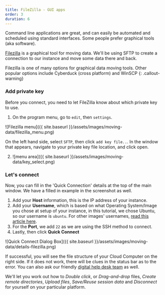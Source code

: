 ```yaml
---
title: FileZilla - GUI apps
order: 3
duration: 6
---
```


Command line applications are great, and can easily be automated and scheduled using standard interfaces. Some people prefer graphical tools (aka software).

[Filezilla](https://filezilla-project.org/) is a graphical tool for moving data. We'll be using SFTP to create a connection to our instance and move some data there and back.

Filezilla is one of many options for graphical data moving tools. Other popular options include Cyberduck (cross platform) and WinSCP
{: .callout-warning}

### Add private key
Before you connect, you need to let FileZilla know about which private key to use.
1. On the program menu, go to `edit`, then `settings`.

![Filezilla menu]({{ site.baseurl }}/assets/images/moving-data/filezilla_menu.png)

 On the left hand side, select `SFTP`, then click `add key file..`. In the window that appears, navigate to your private key file location, and click open.

2. ![menu area]({{ site.baseurl }}/assets/images/moving-data/key_select.png)

### Let's connect
Now, you can fill in the 'Quick Connection' details at the top of the main window. We have a filled in example in the screenshot as well.
1. Add your **Host** information, this is the IP address of your instance.
1. Add your **Username**, which is based on what Operating System/Image you chose at setup of your instance, in this tutorial, we chose Ubuntu, so our username is `ubuntu`. For other images' usernames, [read this article here](https://support.ehelp.edu.au/support/solutions/articles/6000106269-image-catalog#username).
1. For the **Port**, we add `22` as we are using the SSH method to connect.
1. Lastly, then click **Quick Connect**


![Quick Connect Dialog Box]({{ site.baseurl }}/assets/images/moving-data/details-filezilla.png)

If successful, you will see the file structure of your Cloud Computer on the right side. If it does not work, there will be clues in the status bar as to the error. You can also ask our friendly [digital help desk team](https://support.ehelp.edu.au/support/home) as well.

We'll let you work out how to *Double click*, or *Drag-and-drop* files, *Create remote directories*, *Upload files*, *Save/Reuse session data* and *Disconnect* for yourself on your particular platform.